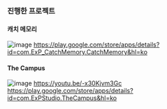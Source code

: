 ### 진행한 프로젝트

#### 캐치 메모리
![image](https://github.com/user-attachments/assets/5fcf6e3c-31bb-45f7-938d-1e65305ad6c3)
https://play.google.com/store/apps/details?id=com.ExP_CatchMemory.CatchMemory&hl=ko

#### The Campus
![image](https://github.com/user-attachments/assets/5d27f407-1a0b-443f-99ef-f584a54abab9)
https://youtu.be/-x30Kjvm3Gc
https://play.google.com/store/apps/details?id=com.ExPStudio.TheCampus&hl=ko
<!--
**steinsring/steinsring** is a ✨ _special_ ✨ repository because its `README.md` (this file) appears on your GitHub profile.

Here are some ideas to get you started:

- 🔭 I’m currently working on ...
- 🌱 I’m currently learning ...
- 👯 I’m looking to collaborate on ...
- 🤔 I’m looking for help with ...
- 💬 Ask me about ...
- 📫 How to reach me: ...
- 😄 Pronouns: ...
- ⚡ Fun fact: ...
-->
